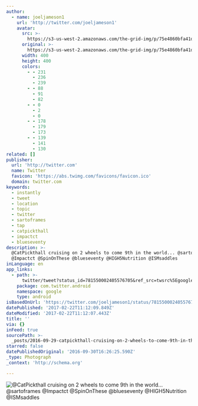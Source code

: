 ```yaml
---
author:
  - name: joeljameson1
    url: 'http://twitter.com/joeljameson1'
    avatar:
      src: >-
        https://s3-us-west-2.amazonaws.com/the-grid-img/p/75e4860bfa41d339cf961a1e3e41bf55d47367e7.jpg
      original: >-
        https://s3-us-west-2.amazonaws.com/the-grid-img/p/75e4860bfa41d339cf961a1e3e41bf55d47367e7.jpg
      width: 400
      height: 400
      colors:
        - - 231
          - 236
          - 239
        - - 88
          - 91
          - 82
        - - 0
          - 2
          - 0
        - - 178
          - 179
          - 173
        - - 139
          - 141
          - 130
related: []
publisher:
  url: 'http://twitter.com'
  name: Twitter
  favicon: 'https://abs.twimg.com/favicons/favicon.ico'
  domain: twitter.com
keywords:
  - instantly
  - tweet
  - location
  - topic
  - twitter
  - sartoframes
  - tap
  - catpickthall
  - impactct
  - blueseventy
description: >-
  @CatPickthall cruising on 2 wheels to come 9th in the world... @sartoframes
  @Impactct @SpinOnThese @blueseventy @HIGH5Nutrition @ISMsaddles
inLanguage: en
app_links:
  - path: >-
      twitter/tweet?status_id=781550002405576705&ref_src=twsrc%5Egoogle%7Ctwcamp%5Eandroidseo%7Ctwgr%5Estatus%7Ctwterm%5E781550002405576705
    package: com.twitter.android
    namespace: google
    type: android
isBasedOnUrl: 'https://twitter.com/joeljameson1/status/781550002405576705'
datePublished: '2017-02-22T11:12:09.849Z'
dateModified: '2017-02-22T11:12:07.443Z'
title: ''
via: {}
inFeed: true
sourcePath: >-
  _posts/2016-09-29-catpickthall-cruising-on-2-wheels-to-come-9th-in-the-world.md
starred: false
datePublishedOriginal: '2016-09-30T16:26:25.590Z'
_type: Photograph
_context: 'http://schema.org'

---
```

![@CatPickthall cruising on 2 wheels to come 9th in the world... @sartoframes @Impactct @SpinOnThese @blueseventy @HIGH5Nutrition @ISMsaddles](https://pbs.twimg.com/media/CtifhYxXYAAqrnF.jpg:large)